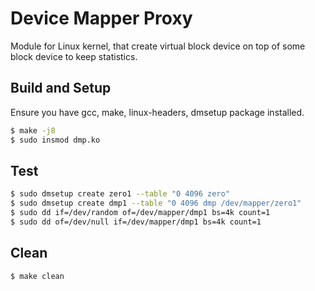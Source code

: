 # Device Mapper Proxy
Module for Linux kernel, that create virtual block device on top of some block device to keep statistics. 


## Build and Setup
Ensure you have gcc, make, linux-headers, dmsetup package installed.
```bash
$ make -j8
$ sudo insmod dmp.ko
```

## Test
```bash
$ sudo dmsetup create zero1 --table "0 4096 zero"
$ sudo dmsetup create dmp1 --table "0 4096 dmp /dev/mapper/zero1"
$ sudo dd if=/dev/random of=/dev/mapper/dmp1 bs=4k count=1
$ sudo dd of=/dev/null if=/dev/mapper/dmp1 bs=4k count=1
```

## Clean
```bash
$ make clean
```
